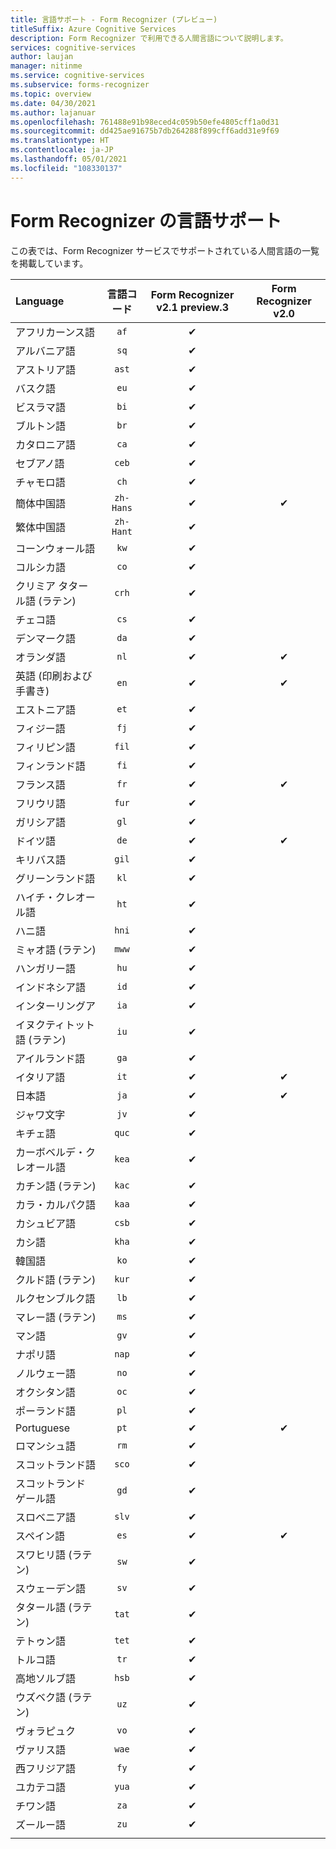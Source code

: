 ```yaml
---
title: 言語サポート - Form Recognizer (プレビュー)
titleSuffix: Azure Cognitive Services
description: Form Recognizer で利用できる人間言語について説明します。
services: cognitive-services
author: laujan
manager: nitinme
ms.service: cognitive-services
ms.subservice: forms-recognizer
ms.topic: overview
ms.date: 04/30/2021
ms.author: lajanuar
ms.openlocfilehash: 761488e91b98eced4c059b50efe4805cff1a0d31
ms.sourcegitcommit: dd425ae91675b7db264288f899cff6add31e9f69
ms.translationtype: HT
ms.contentlocale: ja-JP
ms.lasthandoff: 05/01/2021
ms.locfileid: "108330137"
---
```

# <a name="language-support-for-form-recognizer"></a>Form Recognizer の言語サポート

この表では、Form Recognizer サービスでサポートされている人間言語の一覧を掲載しています。

|Language| 言語コード | Form Recognizer v2.1 preview.3 |Form Recognizer v2.0 | 
|:-----|:----:|:-----:|:---:|
|アフリカーンス語|`af`| ✔ | |
|アルバニア語 |`sq`| ✔ | |
|アストリア語 |`ast`| ✔ | |
|バスク語  |`eu`|  ✔ | |
|ビスラマ語   |`bi`|  ✔ | |
|ブルトン語    |`br`|  ✔ | |
|カタロニア語    |`ca`|  ✔ | |
|セブアノ語    |`ceb`|  ✔ | |
|チャモロ語  |`ch`|  ✔ | |
|簡体中国語 | `zh-Hans`|✔ | ✔ |
|繁体中国語 | `zh-Hant`|  ✔ | |
|コーンウォール語     |`kw`|  ✔ | |
|コルシカ語      |`co`|  ✔ | |
|クリミア タタール語 (ラテン)  |`crh`| ✔ | |
|チェコ語 | `cs` |  ✔ | |
|デンマーク語 | `da` |  ✔ | |
|オランダ語 | `nl` |✔ | ✔ |
|英語 (印刷および手書き) | `en` |✔ | ✔ |
|エストニア語  |`et`|  ✔ | |
|フィジー語 |`fj`|  ✔ | |
|フィリピン語  |`fil`|  ✔ | |
|フィンランド語 | `fi` |  ✔ | |
|フランス語 | `fr` |✔ | ✔ |
|フリウリ語  | `fur` |  ✔ | |
|ガリシア語   | `gl` |  ✔ | |
|ドイツ語 | `de` |✔ | ✔ |
|キリバス語    | `gil` | ✔ | |
|グリーンランド語   | `kl` |  ✔ | |
|ハイチ・クレオール語  | `ht` | ✔ | |
|ハニ語  | `hni` |  ✔ | |
|ミャオ語 (ラテン) | `mww` |  ✔ | |
|ハンガリー語 | `hu` |  ✔ | |
|インドネシア語   | `id` |  ✔ | |
|インターリングア  | `ia` |  ✔ | |
|イヌクティトット語 (ラテン)  | `iu`  | ✔ | |
|アイルランド語    | `ga` |  ✔ | |
|イタリア語 | `it` |✔ | ✔ |
|日本語 | `ja` |✔ | ✔ |
|ジャワ文字 | `jv` | ✔ | |
|キチェ語  | `quc` |  ✔ | |
|カーボベルデ・クレオール語 | `kea` |  ✔ | |
|カチン語 (ラテン) | `kac` | ✔ | |
|カラ・カルパク語 | `kaa` |  ✔ | |
|カシュビア語 | `csb` |  ✔ | |
|カシ語  | `kha` |  ✔ | |
|韓国語 | `ko` |  ✔ | |
|クルド語 (ラテン) | `kur` | ✔ | |
|ルクセンブルク語  | `lb` |  ✔ | |
|マレー語 (ラテン)  | `ms` |  ✔ | |
|マン語  | `gv` |  ✔ | |
|ナポリ語   | `nap` |  ✔ | |
|ノルウェー語 | `no` |  ✔ | |
|オクシタン語 | `oc` |  ✔ | |
|ポーランド語 | `pl` |  ✔ | |
|Portuguese | `pt` |✔ | ✔ |
|ロマンシュ語  | `rm` |  ✔ | |
|スコットランド語  | `sco` | ✔ | |
|スコットランド ゲール語  | `gd` |  ✔ | |
|スロベニア語  | `slv` |  ✔ | |
|スペイン語 | `es` |✔ | ✔ |
|スワヒリ語 (ラテン)  | `sw` | ✔ | |
|スウェーデン語 | `sv` | ✔ ||
|タタール語 (ラテン)  | `tat` |  ✔ | |
|テトゥン語    | `tet` |  ✔ | |
|トルコ語 | `tr` |  ✔ | |
|高地ソルブ語  | `hsb` |  ✔ | |
|ウズベク語 (ラテン)     | `uz` |  ✔ | |
|ヴォラピュク   | `vo` |  ✔ | |
|ヴァリス語    | `wae` |  ✔ | |
|西フリジア語 | `fy` | ✔ | |
|ユカテコ語 | `yua` | ✔ | |
|チワン語 | `za` |  ✔ | |
|ズールー語  | `zu` |  ✔ | |
||||
